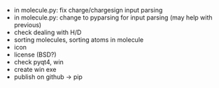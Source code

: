 - in molecule.py: fix charge/chargesign input parsing
- in molecule.py: change to pyparsing for input parsing (may help with previous)
- check dealing with H/D
- sorting molecules, sorting atoms in molecule
- icon
- license (BSD?)
- check pyqt4, win
- create win exe
- publish on github -> pip
